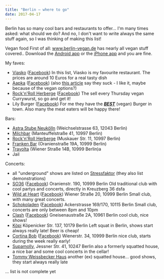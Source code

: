 ```yaml
---
title: "Berlin – where to go"
date: 2017-04-17
---
```


Berlin has so many cool bars and restaurants to offer...
I'm many times asked: what should we do? And no, I don't want to write always the same stuff again, so I was thinking of making this list!

Vegan food
First of all: <a href="http://www.berlin-vegan.de/" target="_blank">www.berlin-vegan.de</a> has nearly all vegan stuff covered..
Download the <a href="https://play.google.com/store/apps/details?id=org.berlin_vegan.bvapp" target="_blank">Android app</a> or the <a href="https://itunes.apple.com/de/app/berlin-vegan-guide/id435371382" target="_blank">iPhone app</a> and you are fine.

My faves:
<ul>
	<li> <a href="http://www.viasko.de/" target="_blank">Viasko</a> (<a href="https://www.facebook.com/ViaskoBerlin" target="_blank">Facebook</a>)
In this list, Viasko is my favourite restaurant. The prices are around 10 Euros for a real tasty dish</li>
	<li><a href="http://www.aapka.de/" target="_blank">Aapka</a> (<a href="https://www.facebook.com/aapka.berlin.maybachufer">Facebook</a>)
(also <a href="//www.berliner-zeitung.de/berlin/mustafas-gemuesekebap--il-casolare---co-das-sind-die-schlimmsten-tourifallen-in-berlin,10809148,32436396.html" target="_blank">this article</a> say they suck - I like it, maybe because of the vegan options?)</li>
	<li><a href="http://www.rnrherberge.de/" target="_blank">Rock'n'Roll Herberge</a> (<a href="https://www.facebook.com/her.berge.5" target="_blank">Facebook</a>)
The sell every Thursday vegan Currywurst, so go and get it!</li>
	<li>Lily Burger (<a href="https://www.facebook.com/Lily-Burger-1436991733183510" target="_blank">Facebook</a>)
For me they have the <span style="text-decoration:underline;"><em><strong>BEST</strong></em></span> (vegan) Burger in town. Also many the meat eaters will be happy there!</li>
</ul>
 

Bars:
<ul>
	<li><a href="http://www.astrastube.com/" target="_blank">Astra Stube Neukölln</a> (Weichselstrasse 63, 12043 Berlin)</li>
	<li><a href="https://www.facebook.com/Milchbar-Berlin-172593786169823/" target="_blank">Milchbar</a> (Manteuffelstraße 41, 10997 Berlin)</li>
	<li><a href="http://www.rnrherberge.de/" target="_blank">Rock'n'Roll Herberge</a> (Muskauer Str. 11, 10997 Berlin)</li>
	<li><a href="https://www.facebook.com/Franken-277462514516/?rf=112559588805358" target="_blank">Franken Bar</a> (Oranienstraße 19A, 10999 Berlin)</li>
	<li><a href="https://www.facebook.com/travolta.kreuzberg/" target="_blank">Travolta</a> (Wiener Straße 14B, 10999 Berlin)a</li>
	<li>Jail</li>
</ul>
Concerts:
<ul>
	<li>all "underground" shows are listed on <a href="https://stressfaktor.squat.net/termine.php" target="_blank">Stressfaktor</a> (they also list demonstrations)</li>
	<li><a href="http://www.so36.de" target="_blank">SO36</a> (<a href="https://www.facebook.com/Esso36/?fref=ts" target="_blank">Facebook</a>) Oranienstr. 190, 10999 Berlin
Old traditional club with cool partys and concerts, directly in Kreuzberg 36  dsfa</li>
	<li><a href="http://www.wildatheartberlin.de/" target="_blank">Wild at Heart</a> (<a href="https://www.facebook.com/wildatheartberlin" target="_blank">Facebook</a>)
Wiener Straße 20, 10999 Berlin
Small club, with many great concerts.</li>
	<li><a href="http://www.schokoladen-mitte.de/" target="_blank">Schokoladen</a> (<a href="https://www.facebook.com/schokoladen.bln/">Facebook</a>) Ackerstrasse 169/170, 10115 Berlin
Small club, concerts are only between 8pm and 10pm</li>
	<li><a href="https://clash-berlin.de/" target="_blank">Clash</a> (<a href="https://www.facebook.com/clash.berlin" target="_blank">Facebook</a>) Gneisenaustraße 2A, 10961 Berlin
cool club, nice shows!</li>
	<li><a href="https://koepi137.net/" target="_blank">Köpi</a> Köpenicker Str. 137, 10179 Berlin
Left squat in Berlin, shows start always really late! Beer is cheap!</li>
	<li><a href="http://www.cortinabobberlin.de/" target="_blank">Cortina Bob</a> (<a href="https://www.facebook.com/CortinaBobBerlin/" target="_blank">Facebook</a>) Wienerstr. 34, 10999 Berlin
nice club, starts during the week really early!</li>
	<li><a href="http://www.supamolly.de/">Supamolly</a>, Jessner Str. 41, 10247 Berlin
also a formerly squatted house, a nice bar and some cool concerts in the cellar!</li>
	<li><a href="http://www.schicksaal.org/" target="_blank">Tommy Weissbecker Haus</a>
another (ex) squatted house... good shows, they start always really late</li>
</ul>
 

... list is not complete yet

